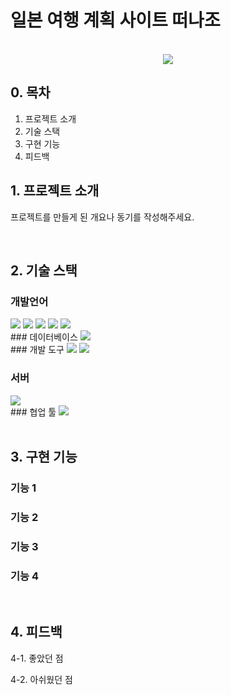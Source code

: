 # 일본 여행 계획 사이트 떠나조

<p align="center">
  <br>
  <img src="https://github.com/ExiNni/semi_EJ/blob/master/%EB%96%A0%EB%82%98%EC%A1%B0%20%EB%A9%94%EC%9D%B8.PNG">
  <br>
</p>

## 0. 목차
1. 프로젝트 소개
2. 기술 스택
3. 구현 기능
4. 피드백



## 1. 프로젝트 소개

<p align="justify">
프로젝트를 만들게 된 개요나 동기를 작성해주세요.
</p>
<br>

## 2. 기술 스택

### 개발언어
<img src="https://img.shields.io/badge/java-007396?style=for-the-badge&logo=java&logoColor=white">
<img src="https://img.shields.io/badge/html5-E34F26?style=for-the-badge&logo=html5&logoColor=white">
<img src="https://img.shields.io/badge/css-1572B6?style=for-the-badge&logo=css3&logoColor=white">
<img src="https://img.shields.io/badge/javascript-F7DF1E?style=for-the-badge&logo=javascript&logoColor=black">
<img src="https://img.shields.io/badge/bootstrap-7952B3?style=for-the-badge&logo=bootstrap&logoColor=white">
<br>
### 데이터베이스
<img src="https://img.shields.io/badge/oracle-F80000?style=for-the-badge&logo=oracle&logoColor=white">
<br>
### 개발 도구
<img src="https://img.shields.io/badge/Eclipse-#2C2255?style=for-the-badge&logo=eeclipseide&logoColor=white">
<img src="https://img.shields.io/badge/VS_CODE-007ACC?style=for-the-badge&logo=evisualstudiocode&logoColor=white">

### 서버
<img src="https://img.shields.io/badge/apache tomcat-F8DC75?style=for-the-badge&logo=apachetomcat&logoColor=white">
<br>
### 협업 툴
<img src="https://img.shields.io/badge/github-181717?style=for-the-badge&logo=github&logoColor=white">
<br>



<br>

## 3. 구현 기능

### 기능 1

### 기능 2

### 기능 3

### 기능 4

<br>

## 4. 피드백

<p align="justify">
4-1. 좋았던 점

4-2. 아쉬웠던 점

</p>

<br>
